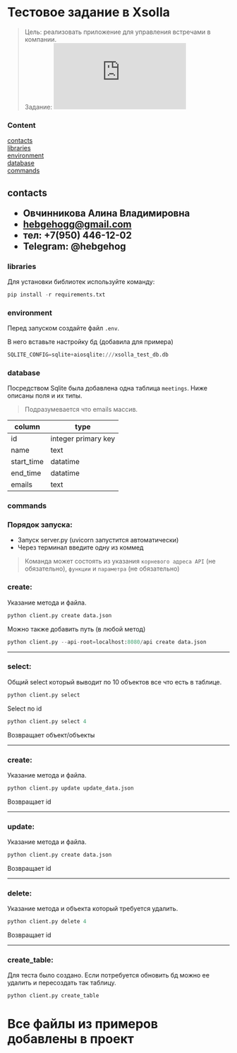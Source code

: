 # Тестовое задание в Xsolla
> Цель: реализовать приложение для управления встречами в компании.  
Задание: ![ТЗ](https://github.com/hebgehogg/xsolla_test/blob/master/tz.pdf)

### Content  
[contacts](#contacts)  
[libraries](#libraries)  
[environment](#environment)  
[database](#database)  
[commands](#commands)  

<a name="contacts"><h2>contacts</task></a>  

- Овчинникова Алина Владимировна
- hebgehogg@gmail.com
- тел: +7(950) 446-12-02
- Telegram: @hebgehog


<a name="libraries"><h3>libraries</h3></a>  

Для установки библиотек используйте команду:
```python
pip install -r requirements.txt
```

<a name="environment"><h3>environment</h3></a>  

Перед запуском создайте файл `.env`. 

В него вставьте настройку бд (добавила для примера)
```python
SQLITE_CONFIG=sqlite+aiosqlite:///xsolla_test_db.db
```


<a name="database"><h3>database</h3></a> 

Посредством Sqlite была добавлена одна таблица `meetings`. 
Ниже описаны поля и их типы.

> Подразумевается что emails массив. 

| column | type |
| --- | --- |
| id | integer primary key |
| name | text |
| start_time | datatime |
| end_time | datatime |
| emails | text |


<a name="commands"><h3>commands</h3></a>  

### Порядок запуска:
* Запуск server.py (uvicorn запустится автоматически)
* Через терминал введите одну из коммед 

> Команда может состоять из указания `корневого адреса API` (не обязательно), `функции` и `параметра` (не обязательно)

### create:
Указание метода и файла.
```python
python client.py create data.json
```
Можно также добавить путь (в любой метод)
```python
python client.py --api-root=localhost:8080/api create data.json
```

---

### select:
Общий select который выводит по 10 объектов все что есть в таблице.
```python
python client.py select
```
Select по id
```python
python client.py select 4
```
Возвращает объект/объекты

---

### create:
Указание метода и файла.
```python
python client.py update update_data.json
```
Возвращает id

---


### update:
Указание метода и файла.
```python
python client.py create data.json
```
Возвращает id

---


### delete:
Указание метода и объекта который требуется удалить.
```python
python client.py delete 4
```
Возвращает id

---

### create_table:
Для теста было создано. Если потребуется обновить бд можно ее удалить и пересоздать так таблицу.
```python
python client.py create_table
```

# Все файлы из примеров добавлены в проект


